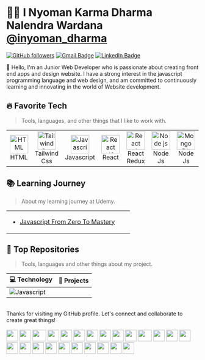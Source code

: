 # 👨‍💻 I Nyoman Karma Dharma Nalendra Wardana [@inyoman_dharma]((https://www.instagram.com/inyoman_dharma/))

[![GitHub followers](https://img.shields.io/github/followers/Marst313?label=Follow&style=social)](https://github.com/Marst313/?tab=follow)
[![Gmail Badge](https://img.shields.io/badge/-dlegoinyoman1@gmail.com-c14438?style=social&logo=Gmail&logoColor=red&link=mailto:dlegoinyoman1@gmail.com)](mailto:dlegoinyoman1@gmail.com)
[![LinkedIn Badge](https://img.shields.io/badge/-LinkedIn-blue?style=social&logo=Linkedin&logoColor=blue&link=https://www.linkedin.com/in/i-nyoman-karma-dharma-nalendra-wardana/)](https://www.linkedin.com/in/i-nyoman-karma-dharma-nalendra-wardana/)


:wave: Hello, I'm an Junior Web Developer who is passionate about creating front end apps and design website. I have a strong interest in the javascript programming language and web design, and am committed to continuously learning and innovating in the world of Website development.

<h2 align="left" id="macropower-tech">🔥 Favorite Tech</h2>

> Tools, languages, and other things that I like to work with.

<table>
  <tr>
  <td align="center"  width="96">
      <a>
        <img src="https://upload.wikimedia.org/wikipedia/commons/thumb/3/38/HTML5_Badge.svg/2048px-HTML5_Badge.svg.png" width="48" height="48" alt="HTML" />
      <br>HTML
    </td>
   <td align="center"  width="96">
      <a>
        <img src="https://upload.wikimedia.org/wikipedia/commons/thumb/d/d5/Tailwind_CSS_Logo.svg/320px-Tailwind_CSS_Logo.svg.png" width="48" height="48" alt="Tailwind Css" />
      </a>
      <br>Tailwind Css
    </td>
    <td align="center" width="96">
      <a>
       <img src="https://www.freepnglogos.com/uploads/javascript-png/javascript-vector-logo-yellow-png-transparent-javascript-vector-12.png" width="48" height="48" alt="Javascript" />
      </a>
      <br>Javascript
    </td>
    <td align="center" width="96">
      <a>
     <img src="https://upload.wikimedia.org/wikipedia/commons/thumb/a/a7/React-icon.svg/768px-React-icon.svg.png" width="48" height="48" alt="React JS" />
      </a>
      <br>React
    </td>
    <td align="center" width="96">
      <a>
        <img src="https://miro.medium.com/v2/resize:fit:500/1*tOI6UC5EaS2fPItCesI-AQ.png" width="48" height="48" alt="React redux" />
      </a>
      <br>React Redux
    </td>
 <td align="center" width="96">
      <a>
        <img src="https://seeklogo.com/images/N/nodejs-logo-FBE122E377-seeklogo.com.png" width="48" height="48" alt="Node js" />
      </a>
      <br>Node Js
    </td>
 <td align="center" width="96">
      <a>
        <img src="https://w7.pngwing.com/pngs/956/695/png-transparent-mongodb-original-wordmark-logo-icon-thumbnail.png" width="48" height="48" alt="Mongo Db" />
      </a>
      <br>Node Js
    </td>
  </tr>
</table>

<h2 align="left" id="macropower-tech">📚 Learning Journey</h2>

> About my learning journey at Udemy.

<table>
<tr>
<td>

<!-- BLOG-POST-LIST:START -->
- [Javascript From Zero To Mastery]()

<!-- BLOG-POST-LIST:END -->

</td>
<td>

<!-- BLOG-POST-LIST:START -->

<!-- BLOG-POST-LIST:END -->

</td>
<td>

<!-- BLOG-POST-LIST:START -->

<!-- BLOG-POST-LIST:END -->

</td>
</tr>
</table>

<h2 align="left" id="macropower-tech">🎯 Top Repositories</h2>

> Tools, languages and other things about my project.

<!-- START OF PROFILE STACK, DO NOT REMOVE -->
| 💻 **Technology** | 🚀 **Projects** |
| - | - |
| ![Javascript](https://img.shields.io/static/v1?label=&message=Javascript&color=3776AB&logo=Javascript&logoColor=FFFFFF)|

<!-- END OF PROFILE STACK, DO NOT REMOVE -->

<!-- BLOG-POST-LIST:START -->
<br>
Thanks for visiting my GitHub profile. Let's connect and collaborate to create great things!
<!-- BLOG-POST-LIST:END -->


<div>
  <br>
    <img src="https://cultofthepartyparrot.com/parrots/hd/githubparrot.gif" width="30" height="30"/>
    <img src="https://cultofthepartyparrot.com/flags/hd/indiaparrot.gif" width="30" height="30"/>
    <img src="https://cultofthepartyparrot.com/parrots/asyncparrot.gif" width="36" height="30"/>
    <img src="https://cultofthepartyparrot.com/parrots/hd/exceptionallyfastparrot.gif" width="30" height="30"/>
    <img src="https://cultofthepartyparrot.com/parrots/hd/60fpsparrot.gif" width="30" height="30"/>
    <img src="https://cultofthepartyparrot.com/parrots/hd/jumpingparrot.gif" width="30" height="30"/>
    <img src="https://cultofthepartyparrot.com/parrots/hd/opensourceparrot.gif" width="30" height="30"/>
    <img src="https://cultofthepartyparrot.com/parrots/hd/dealwithitnowparrot.gif" width="30" height="30"/>
    <img src="https://cultofthepartyparrot.com/parrots/hd/hypnoparrotlight.gif" width="30" height="30"/>
    <img src="https://cultofthepartyparrot.com/parrots/databaseparrot.gif" width="30" height="30"/>
    <img src="https://cultofthepartyparrot.com/parrots/fixparrot.gif" width="36" height="30"/>
    <img src="https://cultofthepartyparrot.com/parrots/hd/laptop_parrot.gif" width="30" height="30"/>
    <img src="https://cultofthepartyparrot.com/parrots/hd/spinningparrot.gif" width="30" height="30"/>
    <img src="https://cultofthepartyparrot.com/parrots/hd/levitationparrot.gif" width="30" height="30"/>
    <img src="https://cultofthepartyparrot.com/parrots/hd/meldparrot.gif" width="30" height="30"/>
    <img src="https://cultofthepartyparrot.com/parrots/slomoparrot.gif" width="30" height="30"/>
    <img src="https://cultofthepartyparrot.com/parrots/hd/moonwalkingparrot.gif" width="30" height="30"/>
    <img src="https://cultofthepartyparrot.com/parrots/hd/stableparrot.gif" width="30" height="30"/>
    <img src="https://cultofthepartyparrot.com/parrots/hd/scienceparrot.gif" width="30" height="30"/>
    <img src="https://cultofthepartyparrot.com/parrots/hd/pirateparrot.gif" width="30" height="30"/>
    <img src="https://cultofthepartyparrot.com/parrots/hd/footballparrot.gif" width="30" height="30"/>
    <img src="https://cultofthepartyparrot.com/parrots/hd/illuminatiparrot.gif" width="30" height="30"/>
    <img src="https://cultofthepartyparrot.com/parrots/hd/hypnoparrotdark.gif" width="30" height="30"/>
    <img src="https://cultofthepartyparrot.com/parrots/hd/mustacheparrot.gif" width="30" height="30"/>
</div>
